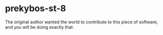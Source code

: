 # prekybos-st-8
The original author wanted the world to contribute to this piece of software, and you will be doing exactly that.
